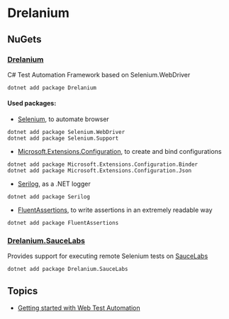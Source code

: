 # Drelanium 

## NuGets

### [Drelanium](https://www.nuget.org/packages/Drelanium/)
C# Test Automation Framework based on Selenium.WebDriver  
```console
dotnet add package Drelanium
```
#### Used packages:
* [Selenium](https://www.nuget.org/packages/Selenium.WebDriver/), to automate browser   
```console
dotnet add package Selenium.WebDriver
dotnet add package Selenium.Support
```

* [Microsoft.Extensions.Configuration](https://www.nuget.org/packages/Microsoft.Extensions.Configuration/), to create and bind configurations
```console
dotnet add package Microsoft.Extensions.Configuration.Binder
dotnet add package Microsoft.Extensions.Configuration.Json
```

* [Serilog](https://www.nuget.org/packages/Serilog/), as a .NET logger   
```console
dotnet add package Serilog
```

* [FluentAssertions](https://www.nuget.org/packages/FluentAssertions/), to write assertions in an extremely readable way   
```console
dotnet add package FluentAssertions
```

### [Drelanium.SauceLabs](https://www.nuget.org/packages/Drelanium.SauceLabs/)
Provides support for executing remote Selenium tests on [SauceLabs](https://saucelabs.com/) 
```console
dotnet add package Drelanium.SauceLabs
```




## Topics

* [Getting started with Web Test Automation](docs/GettingStarted.md)

